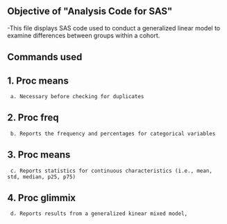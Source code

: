 ## Objective of "Analysis Code for SAS"
  -This file displays SAS code used to conduct a generalized linear model to examine differences between groups within a cohort.
  
## Commands used

  ## 1. Proc means
     a. Necessary before checking for duplicates
  ## 2. Proc freq
     b. Reports the frequency and percentages for categorical variables
  ## 3. Proc means
     c. Reports statistics for continuous characteristics (i.e., mean, std, median, p25, p75)
  ## 4. Proc glimmix
     d. Reports results from a generalized kinear mixed model,
